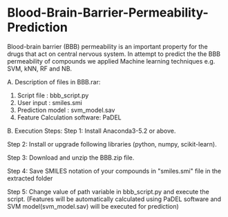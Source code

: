 # Blood-Brain-Barrier-Permeability-Prediction
Blood-brain barrier (BBB) permeability is an important property for the drugs that act on central nervous system. In attempt to predict the the BBB permeability of compounds we applied Machine learning techniques e.g. SVM, kNN, RF and NB. 

A. Description of files in BBB.rar:
1. Script file : bbb_script.py
2. User input : smiles.smi
3. Prediction model : svm_model.sav
4. Feature Calculation software: PaDEL

B. Execution Steps:
Step 1: Install Anaconda3-5.2 or above.

Step 2: Install or upgrade following libraries (python, numpy, scikit-learn).

Step 3: Download and unzip the BBB.zip file. 

Step 4: Save SMILES notation of your compounds in "smiles.smi" file in the extracted folder

Step 5: Change value of path variable in bbb_script.py and execute the script. (Features will be automatically calculated using PaDEL software and SVM model(svm_model.sav) will be executed for prediction)
